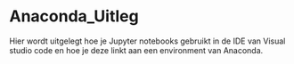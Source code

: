 # Anaconda_Uitleg

Hier wordt uitgelegt hoe je Jupyter notebooks gebruikt in de IDE van Visual studio code en hoe je deze linkt aan een environment van Anaconda.
